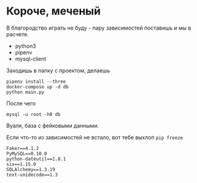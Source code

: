 # Короче, меченый
В благородство играть не буду - пару зависимостей поставишь и мы в расчете.

- python3
- pipenv
- mysql-client

Заходишь в папку с проектом, делаешь
```
pipenv install --three
docker-compose up -d db
python main.py
```

После чего
```
mysql -u root -h0 db
```

Вуаля, база с фейковыми данными.

Если что-то из зависимостей не встало, вот тебе выхлоп ```pip freeze```

```
Faker==4.1.2
PyMySQL==0.10.0
python-dateutil==2.8.1
six==1.15.0
SQLAlchemy==1.3.19
text-unidecode==1.3
```
